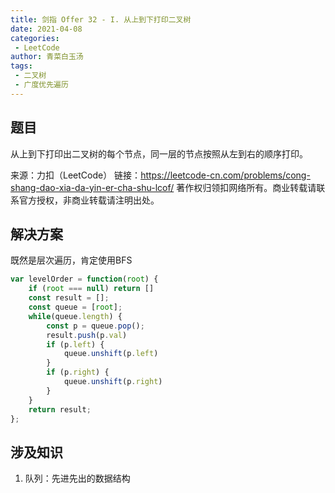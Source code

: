 ```yaml
---
title: 剑指 Offer 32 - I. 从上到下打印二叉树
date: 2021-04-08
categories:
 - LeetCode
author: 青菜白玉汤
tags:
 - 二叉树
 - 广度优先遍历
---
```


## 题目
从上到下打印出二叉树的每个节点，同一层的节点按照从左到右的顺序打印。

来源：力扣（LeetCode）
链接：https://leetcode-cn.com/problems/cong-shang-dao-xia-da-yin-er-cha-shu-lcof/
著作权归领扣网络所有。商业转载请联系官方授权，非商业转载请注明出处。

## 解决方案
既然是层次遍历，肯定使用BFS

```javascript
var levelOrder = function(root) {
    if (root === null) return []
    const result = [];
    const queue = [root];
    while(queue.length) {
        const p = queue.pop();
        result.push(p.val)
        if (p.left) {
            queue.unshift(p.left)
        }
        if (p.right) {
            queue.unshift(p.right)
        }
    }
    return result;
};
```

## 涉及知识
1. 队列：先进先出的数据结构